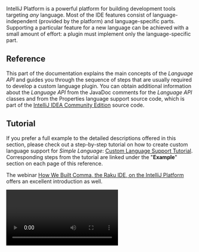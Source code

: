 [//]: # (title: Custom Language Support)

<!-- Copyright 2000-2021 JetBrains s.r.o. and other contributors. Use of this source code is governed by the Apache 2.0 license that can be found in the LICENSE file. -->

IntelliJ Platform is a powerful platform for building development tools targeting *any* language.
Most of the IDE features consist of language-independent (provided by the platform) and language-specific parts.
Supporting a particular feature for a new language can be achieved with a small amount of effort:
a plugin must implement only the language-specific part.
              
## Reference

This part of the documentation explains the main concepts of the *Language API* and guides you through the sequence of steps that are usually required to develop a custom language plugin.
You can obtain additional information about the *Language API* from the JavaDoc comments for the *Language API* classes and from the Properties language support source code, which is part of the [IntelliJ IDEA Community Edition](https://github.com/JetBrains/intellij-community) source code.
                          
## Tutorial

If you prefer a full example to the detailed descriptions offered in this section, please check out a step-by-step tutorial on how to create custom language support for _Simple Language_:
[Custom Language Support Tutorial](custom_language_support_tutorial.md).
Corresponding steps from the tutorial are linked under the "**Example**" section on each page of this reference.
           
The webinar [How We Built Comma, the Raku IDE, on the IntelliJ Platform](https://blog.jetbrains.com/platform/2020/01/webinar-recording-how-we-built-comma-the-raku-ide-on-the-intellij-platform/) offers an excellent introduction as well.

<video href="zDP9uUMYrvs" title="How We Built Comma, the Raku IDE, on the IntelliJ Platform" width="300"/>

## Topics

### Initial Setup
 
* [Registering File Type](registering_file_type.md)
* [Implementing Lexer](implementing_lexer.md)
* [Implementing Parser and PSI](implementing_parser_and_psi.md)
* [Syntax Highlighting and Error Highlighting](syntax_highlighting_and_error_highlighting.md)

### Resolving and Completion

* [References and Resolve](references_and_resolve.md)
* [Symbols](symbols.md)
* [Declarations and References](declarations_and_references.md)
* [Navigation](navigation.md)
* [Code Completion](code_completion.md)

### Refactoring

* [Find Usages](find_usages.md)
* [Rename Refactoring](rename_refactoring.md)
* [Safe Delete Refactoring](safe_delete_refactoring.md)
 
### Editor and IDE Features
 
* [Code Formatter](code_formatting.md)
* [Code Inspections and Intentions](code_inspections_and_intentions.md)
* [Structure View](structure_view.md)
* [Surround With](surround_with.md)
* [Go to Class and Go to Symbol](go_to_class_and_go_to_symbol.md)
* [Documentation](documentation.md)
* [Additional Minor Features](additional_minor_features.md)